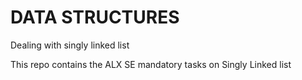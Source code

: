 # DATA STRUCTURES

Dealing with singly linked list

This repo contains the ALX SE mandatory tasks on Singly Linked list
